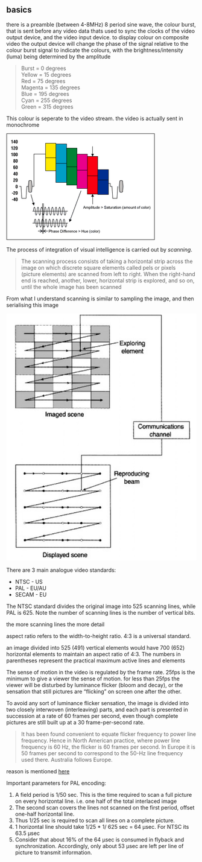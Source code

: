 ## basics
there is a preamble (between 4-8MHz) 8 period sine wave, the colour burst, that is sent before any video data thats used to sync the clocks of the video output device, and the video input device. to display colour on composite video the output device will change the phase of the signal relative to the colour burst signal to indicate the colours, with the brightness/intensity (luma) being determined by the amplitude

> Burst = 0 degrees  
Yellow = 15 degrees  
Red = 75 degrees  
Magenta = 135 degrees  
Blue = 195 degrees  
Cyan = 255 degrees  
Green = 315 degrees

This colour is seperate to the video stream. the video is actually sent in monochrome

![](images/colour-signal-1.png)

The process of integration of visual intelligence is carried out by _scanning_.

> The scanning process consists of taking a horizontal strip across the image on which
discrete square elements called pels or pixels (picture elements) are scanned from left to right. When the right-hand end is reached, another, lower, horizontal strip is explored, and so on, until the whole image has been scanned

From what I understand scanning is similar to sampling the image, and then serialising this image

![alt text](scanning-process.png)

There are 3 main analogue video standards:
- NTSC - US
- PAL - EU/AU
- SECAM - EU

The NTSC standard divides the original image into 525 scanning lines, while PAL is 625. Note the number of scanning lines is the number of vertical bits.

the more scanning lines the more detail

aspect ratio refers to the width-to-height ratio. 4:3 is a universal standard.

an image divided into 525 (491) vertical elements would have 700 (652) horizontal elements to maintain an aspect ratio of 4:3. The numbers in parentheses represent the practical maximum active lines and elements

The sense of motion in the video is regulated by the frame rate. 25fps is the minimum to give a viewer the sense of motion. for less than 25fps the viewer will be disturbed by luminance flicker (bloom and decay), or the sensation that still pictures are “flicking” on screen one after the other.

To avoid any sort of luminance flicker sensation, the image is divided into two closely interwoven (interleaving) parts, and each part is presented in succession at a rate of 60 frames per second, even though complete pictures are still built up at a 30 frame-per-second rate.

>It has been found convenient to equate flicker frequency to power line frequency. Hence in North American practice, where power line frequency is 60 Hz, the flicker is 60 frames per second. In Europe it is 50 frames per second to correspond to the 50-Hz line frequency used there. Australia follows Europe.

reason is mentioned [here](https://electronics.stackexchange.com/questions/740938/why-does-the-powerline-frequency-have-anything-to-do-with-tv-framerate)

Important parameters for PAL encoding:

1. A field period is 1/50 sec. This is the time required to scan a full picture on every
horizontal line. i.e. one half of the total interlaced image
2. The second scan covers the lines not scanned on the first period, offset one-half
horizontal line.
3. Thus 1/25 sec is required to scan all lines on a complete picture.
4. 1 horizontal line should take 1/25 * 1/ 625 sec = 64 µsec. For NTSC its 63.5 µsec
5. Consider that about 16% of the 64 µsec is consumed in flyback and synchronization. Accordingly, only about 53 µsec are left per line of picture to transmit information.
